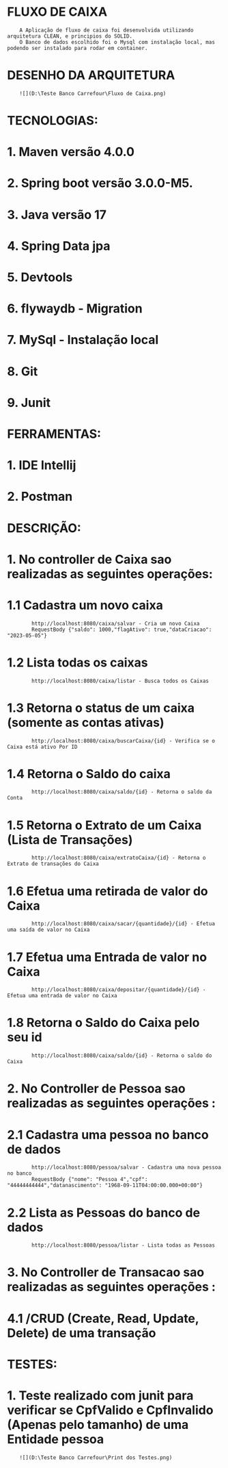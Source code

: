 
#    FLUXO DE CAIXA
        A Aplicação de fluxo de caixa foi desenvolvida utilizando arquitetura CLEAN, e principios do SOLID. 
        O Banco de dados escolhido foi o Mysql com instalação local, mas podendo ser instalado para rodar em container.
        
#    DESENHO DA ARQUITETURA
        ![](D:\Teste Banco Carrefour\Fluxo de Caixa.png)

#    TECNOLOGIAS:

#      1. Maven versão 4.0.0
#      2. Spring boot versão 3.0.0-M5.
#      3. Java versão 17
#      4. Spring Data jpa
#      5. Devtools
#      6. flywaydb - Migration
#      7. MySql - Instalação local 
#      8. Git
#      9. Junit

#    FERRAMENTAS:

#      1. IDE Intellij
#      2. Postman 

#    DESCRIÇÃO:

#      1. No controller de Caixa sao realizadas as seguintes operações:

#        1.1 Cadastra um novo caixa
            http://localhost:8080/caixa/salvar - Cria um novo Caixa
            RequestBody {"saldo": 1000,"flagAtivo": true,"dataCriacao": "2023-05-05"}
#        1.2 Lista todas os caixas
            http://localhost:8080/caixa/listar - Busca todos os Caixas
#        1.3 Retorna o status de um caixa (somente as contas ativas)
            http://localhost:8080/caixa/buscarCaixa/{id} - Verifica se o Caixa está ativo Por ID
#        1.4 Retorna o Saldo do caixa
            http://localhost:8080/caixa/saldo/{id} - Retorna o saldo da Conta
#        1.5 Retorna o Extrato de um Caixa (Lista de Transações)
            http://localhost:8080/caixa/extratoCaixa/{id} - Retorna o Extrato de transações do Caixa
#        1.6 Efetua uma retirada de valor do Caixa
            http://localhost:8080/caixa/sacar/{quantidade}/{id} - Efetua uma saída de valor no Caixa
#        1.7 Efetua uma Entrada de valor no Caixa
            http://localhost:8080/caixa/depositar/{quantidade}/{id} - Efetua uma entrada de valor no Caixa
#        1.8 Retorna o Saldo do Caixa pelo seu id
            http://localhost:8080/caixa/saldo/{id} - Retorna o saldo do Caixa

#      2. No Controller de Pessoa sao realizadas as seguintes operações :
#         2.1 Cadastra uma pessoa no banco de dados
            http://localhost:8080/pessoa/salvar - Cadastra uma nova pessoa no banco
            RequestBody {"nome": "Pessoa 4","cpf": "44444444444","datanascimento": "1968-09-11T04:00:00.000+00:00"}

#         2.2 Lista as Pessoas do banco de dados
            http://localhost:8080/pessoa/listar - Lista todas as Pessoas
#      3. No Controller de Transacao sao realizadas as seguintes operações :

#        4.1 /CRUD (Create, Read, Update, Delete) de uma transação


#    TESTES:

#      1. Teste realizado com junit para verificar se  CpfValido  e CpfInvalido (Apenas pelo tamanho) de  uma Entidade pessoa
        ![](D:\Teste Banco Carrefour\Print dos Testes.png)

